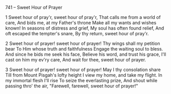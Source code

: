 741 – Sweet Hour of Prayer


1
Sweet hour of pray'r, sweet hour of pray'r,
That calls me from a world of care,
And bids me, at my Father's throne
Make all my wants and wishes known!
In seasons of distress and grief,
My soul has often found relief,
And oft escaped the tempter's snare,
By thy return, sweet hour of pray'r.

2
Sweet hour of prayer!  sweet hour of prayer!
Thy wings shall my petition bear
To Him whose truth and faithfulness
Engage the waiting soul to bless.
And since he bids me seek his face,
Believe his word, and trust his grace,
I'll cast on him my ev'ry care,
And wait for thee, sweet hour of prayer.

3
Sweet hour of prayer!  sweet hour of prayer!
May I thy consolation share
Till from Mount Pisgah's lofty height
I view my home, and take my flight.
In my immortal flesh I'll rise
To seize the everlasting prize,
And shout while passing thro' the air,
"Farewell, farewell, sweet hour of prayer!" 


